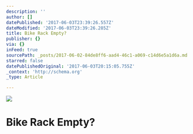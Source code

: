 ```yaml
---
description: ''
author: []
datePublished: '2017-06-03T23:39:26.557Z'
dateModified: '2017-06-03T23:39:26.285Z'
title: Bike Rack Empty?
publisher: {}
via: {}
inFeed: true
sourcePath: _posts/2017-06-02-84de8ff6-aad4-46c1-a069-c14d6e5a1d6a.md
starred: false
datePublishedOriginal: '2017-06-03T20:15:05.755Z'
_context: 'http://schema.org'
_type: Article

---
```

![](https://the-grid-user-content.s3-us-west-2.amazonaws.com/ef63d900-ffe8-4fc3-a5c5-e93bf8faba8a.jpg)

# Bike Rack Empty?